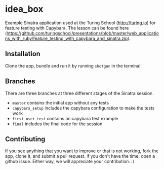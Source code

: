 idea_box
========

Example Sinatra application used at the Turing School (http://turing.io) for feature testing with Capybara. The lesson can be found here (https://github.com/turingschool/presentations/blob/master/web_applications_with_ruby/feature_testing_with_capybara_and_sinatra.zip).

## Installation

Clone the app, bundle and run it by running `shotgun` in the terminal.

## Branches

There are three branches at three different stages of the Sinatra session.

* `master` contains the initial app without any tests
* `capybara_setup` includes the capybara configuration to make the tests work
* `first_user_test` contains an capybara test example
* `final` includes the final code for the session

## Contributing

If you see anything that you want to improve or that is not working, fork the app, clone it, and submit a pull request. If you don't have the time, open a github issue. Either way, we will appreciate your contribution. :)
